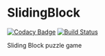 # SlidingBlock
[![Codacy Badge](https://api.codacy.com/project/badge/grade/a17a1252fa7d440f9163bc7b0b7db932)](https://www.codacy.com/app/thoniorf/SlidingBlock)
[![Build Status](https://travis-ci.org/thoniorf/SlidingBlock.svg?branch=master)](https://travis-ci.org/thoniorf/SlidingBlock)

Sliding Block puzzle game
